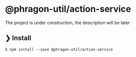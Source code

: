 # @phragon-util/action-service

The project is under construction, the description will be later

## ❯ Install

```
$ npm install --save @phragon-util/action-service
```
